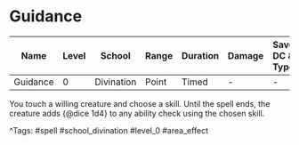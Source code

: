 # Guidance

| Name | Level | School | Range | Duration | Damage | Save DC & Type |
|------|-------|--------|-------|----------|--------|----------------|
| Guidance | 0 | Divination | Point | Timed | - | - |

You touch a willing creature and choose a skill. Until the spell ends, the creature adds {@dice 1d4} to any ability check using the chosen skill.

^Tags: #spell #school_divination #level_0 #area_effect
